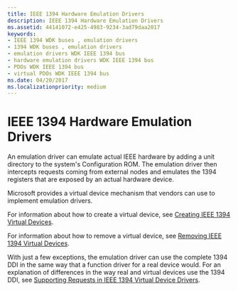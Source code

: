 ```yaml
---
title: IEEE 1394 Hardware Emulation Drivers
description: IEEE 1394 Hardware Emulation Drivers
ms.assetid: 44141072-e425-4983-9234-3ad79daa2017
keywords:
- IEEE 1394 WDK buses , emulation drivers
- 1394 WDK buses , emulation drivers
- emulation drivers WDK IEEE 1394 bus
- hardware emulation drivers WDK IEEE 1394 bus
- PDOs WDK IEEE 1394 bus
- virtual PDOs WDK IEEE 1394 bus
ms.date: 04/20/2017
ms.localizationpriority: medium
---
```


# IEEE 1394 Hardware Emulation Drivers





An emulation driver can emulate actual IEEE hardware by adding a unit directory to the system's Configuration ROM. The emulation driver then intercepts requests coming from external nodes and emulates the 1394 registers that are exposed by an actual hardware device.

Microsoft provides a virtual device mechanism that vendors can use to implement emulation drivers.

For information about how to create a virtual device, see [Creating IEEE 1394 Virtual Devices](./creating-ieee-1394-virtual-devices.md).

For information about how to remove a virtual device, see [Removing IEEE 1394 Virtual Devices](./removing-ieee-1394-virtual-devices.md).

With just a few exceptions, the emulation driver can use the complete 1394 DDI in the same way that a function driver for a real device would. For an explanation of differences in the way real and virtual devices use the 1394 DDI, see [Supporting Requests in IEEE 1394 Virtual Device Drivers](./supporting-requests-in-ieee-1394-virtual-device-drivers.md).

 

